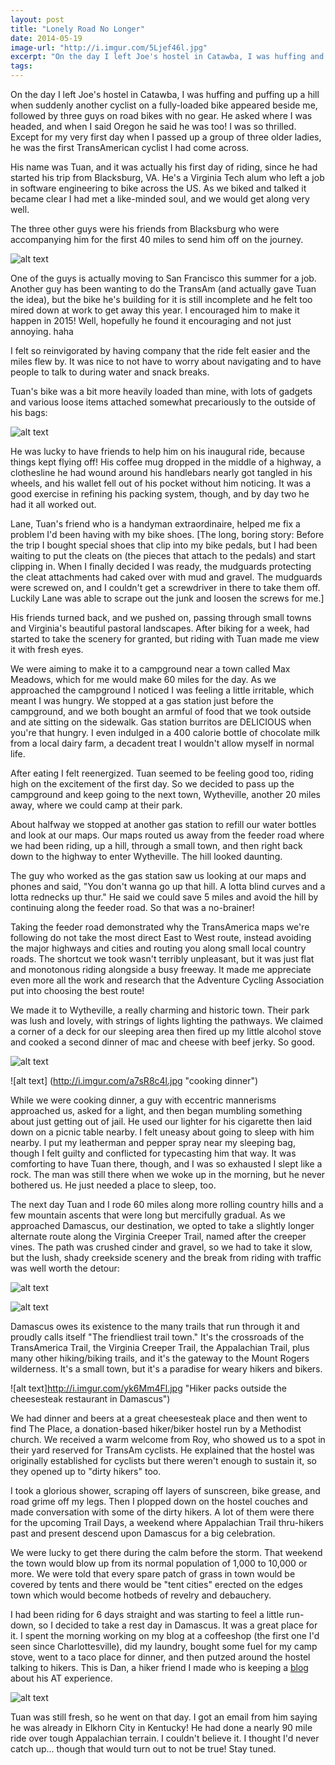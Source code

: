 ```yaml
---
layout: post
title: "Lonely Road No Longer"
date: 2014-05-19
image-url: "http://i.imgur.com/5Ljef46l.jpg"
excerpt: "On the day I left Joe's hostel in Catawba, I was huffing and puffing up a hill when suddenly another cyclist on a fully-loaded bike appeared beside me, followed by three guys on road bikes with no gear. He asked where I was headed, and when I said Oregon he said he was too! I was so thrilled. Except for my very first day when I passed up a group of three older ladies, he was the first TransAmerican cyclist I had come across."
tags:
---
```


On the day I left Joe's hostel in Catawba, I was huffing and puffing up a hill when suddenly another cyclist on a fully-loaded bike appeared beside me, followed by three guys on road bikes with no gear. He asked where I was headed, and when I said Oregon he said he was too! I was so thrilled. Except for my very first day when I passed up a group of three older ladies, he was the first TransAmerican cyclist I had come across.

His name was Tuan, and it was actually his first day of riding, since he had started his trip from Blacksburg, VA. He's a Virginia Tech alum who left a job in software engineering to bike across the US. As we biked and talked it became clear I had met a like-minded soul, and we would get along very well.

The three other guys were his friends from Blacksburg who were accompanying him for the first 40 miles to send him off on the journey. 

![alt text](http://i.imgur.com/KfKNPyvl.jpg "Tuan and his send-off crew")

One of the guys is actually moving to San Francisco this summer for a job. Another guy has been wanting to do the TransAm (and actually gave Tuan the idea), but the bike he's building for it is still incomplete and he felt too mired down at work to get away this year. I encouraged him to make it happen in 2015! Well, hopefully he found it encouraging and not just annoying. haha

I felt so reinvigorated by having company that the ride felt easier and the miles flew by. It was nice to not have to worry about navigating and to have people to talk to during water and snack breaks.

Tuan's bike was a bit more heavily loaded than mine, with lots of gadgets and various loose items attached somewhat precariously to the outside of his bags:

![alt text](http://i.imgur.com/OZH8VgEl.jpg "Tuan's setup")

He was lucky to have friends to help him on his inaugural ride, because things kept flying off! His coffee mug dropped in the middle of a highway, a clothesline he had wound around his handlebars nearly got tangled in his wheels, and his wallet fell out of his pocket without him noticing. It was a good exercise in refining his packing system, though, and by day two he had it all worked out.

Lane, Tuan's friend who is a handyman extraordinaire, helped me fix a problem I'd been having with my bike shoes. [The long, boring story: Before the trip I bought special shoes that clip into my bike pedals, but I had been waiting to put the cleats on (the pieces that attach to the pedals) and start clipping in. When I finally decided I was ready, the mudguards protecting the cleat attachments had caked over with mud and gravel. The mudguards were screwed on, and I couldn't get a screwdriver in there to take them off. Luckily Lane was able to scrape out the junk and loosen the screws for me.]

His friends turned back, and we pushed on, passing through small towns and Virginia's beautiful pastoral landscapes. After biking for a week, had started to take the scenery for granted, but riding with Tuan made me view it with fresh eyes. 

We were aiming to make it to a campground near a town called Max Meadows, which for me would make 60 miles for the day. As we approached the campground I noticed I was feeling a little irritable, which meant I was hungry. We stopped at a gas station just before the campground, and we both bought an armful of food that we took outside and ate sitting on the sidewalk. Gas station burritos are DELICIOUS when you're that hungry. I even indulged in a 400 calorie bottle of chocolate milk from a local dairy farm, a decadent treat I wouldn't allow myself in normal life.

After eating I felt reenergized. Tuan seemed to be feeling good too, riding high on the excitement of the first day. So we decided to pass up the campground and keep going to the next town, Wytheville, another 20 miles away, where we could camp at their park. 

About halfway we stopped at another gas station to refill our water bottles and look at our maps. Our maps routed us away from the feeder road where we had been riding, up a hill, through a small town, and then right back down to the highway to enter Wytheville. The hill looked daunting. 

The guy who worked as the gas station saw us looking at our maps and phones and said, "You don't wanna go up that hill. A lotta blind curves and a lotta rednecks up thur." He said we could save 5 miles and avoid the hill by continuing along the feeder road. So that was a no-brainer!

Taking the feeder road demonstrated why the TransAmerica maps we're following do not take the most direct East to West route, instead avoiding the major highways and cities and routing you along small local country roads. The shortcut we took wasn't terribly unpleasant, but it was just flat and monotonous riding alongside a busy freeway. It made me appreciate even more all the work and research that the Adventure Cycling Association put into choosing the best route!

We made it to Wytheville, a really charming and historic town. Their park was lush and lovely, with strings of lights lighting the pathways. We claimed a corner of a deck for our sleeping area then fired up my little alcohol stove and cooked a second dinner of mac and cheese with beef jerky. So good.

![alt text](http://i.imgur.com/iJTOILul.jpg "Wytheville Town Park")

![alt text] (http://i.imgur.com/a7sR8c4l.jpg "cooking dinner")

While we were cooking dinner, a guy with eccentric mannerisms approached us, asked for a light, and then began mumbling something about just getting out of jail. He used our lighter for his cigarette then laid down on a picnic table nearby. I felt uneasy about going to sleep with him nearby. I put my leatherman and pepper spray near my sleeping bag, though I felt guilty and conflicted for typecasting him that way. It was comforting to have Tuan there, though, and I was so exhausted I slept like a rock. The man was still there when we woke up in the morning, but he never bothered us. He just needed a place to sleep, too.

The next day Tuan and I rode 60 miles along more rolling country hills and a few mountain ascents that were long but mercifully gradual. As we approached Damascus, our destination, we opted to take a slightly longer alternate route along the Virginia  Creeper Trail, named after the creeper vines. The path was crushed cinder and gravel, so we had to take it slow, but the lush, shady creekside scenery and the break from riding with traffic was well worth the detour:

![alt text](http://i.imgur.com/xwa0nuzl.jpg "Virginia Creeper Trail")

![alt text](http://i.imgur.com/0Zx2FWsl.jpg "Virginia Creeper Trail")

Damascus owes its existence to the many trails that run through it and proudly calls itself "The friendliest trail town." It's the crossroads of the TransAmerica Trail, the Virginia Creeper Trail, the Appalachian Trail, plus many other hiking/biking trails, and it's the gateway to the Mount Rogers wilderness. It's a small town, but it's a paradise for weary hikers and bikers. 

![alt text]http://i.imgur.com/yk6Mm4Fl.jpg "Hiker packs outside the cheesesteak restaurant in Damascus")

We had dinner and beers at a great cheesesteak place and then went to find The Place, a donation-based hiker/biker hostel run by a Methodist church. We received a warm welcome from Roy, who showed us to a spot in their yard reserved for TransAm cyclists. He explained that the hostel was originally established for cyclists but there weren't enough to sustain it, so they opened up to "dirty hikers" too. 

I took a glorious shower, scraping off layers of sunscreen, bike grease, and road grime off my legs. Then I plopped down on the hostel couches and made conversation with some of the dirty hikers. A lot of them were there for the upcoming Trail Days, a weekend where Appalachian Trail thru-hikers past and present descend upon Damascus for a big celebration. 

We were lucky to get there during the calm before the storm. That weekend the town would blow up from its normal population of 1,000 to 10,000 or more. We were told that every spare patch of grass in town would be covered by tents and there would be "tent cities" erected on the edges town which would become hotbeds of revelry and debauchery.

I had been riding for 6 days straight and was starting to feel a little run-down, so I decided to take a rest day in Damascus. It was a great place for it. I spent the morning working on my blog at a coffeeshop (the first one I'd seen since Charlottesville), did my laundry, bought some fuel for my camp stove, went to a taco place for dinner, and then putzed around the hostel talking to hikers. This is Dan, a hiker friend I made who is keeping a [blog](http://thejourneytotherock.blogspot.com) about his AT experience.

![alt text](http://i.imgur.com/Jrq7jIDl.jpg "My hiker friend, Dan, and I outside of The Place hostel")

Tuan was still fresh, so he went on that day. I got an email from him saying he was already in Elkhorn City in Kentucky! He had done a nearly 90 mile ride over tough Appalachian terrain. I couldn't believe it. I thought I'd never catch up... though that would turn out to not be true! Stay tuned.
